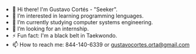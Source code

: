 - 👋 Hi there! I'm Gustavo Cortés - "Seeker".
- 🔭 I’m interested in learning programming lenguages.
- 🌱 I’m currently studying computer systems engineering.
- 🤔 I’m looking for an internship.
- ⚡ Fun fact: I'm a black belt in Taekwondo.
- 📫 How to reach me: 844-140-6339 or gustavocortes.orta@gmail.com
